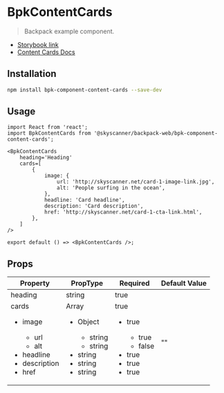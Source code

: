# BpkContentCards

> Backpack example component.

- [Storybook link](https://backpack.github.io/storybook)
- [Content Cards Docs](backpack.github.io/components/content-cards)

## Installation

```sh
npm install bpk-component-content-cards --save-dev
```

## Usage

```tsx
import React from 'react';
import BpkContentCards from '@skyscanner/backpack-web/bpk-component-content-cards';

<BpkContentCards
    heading='Heading'
    cards=[
        {
            image: {
                url: 'http://skyscanner.net/card-1-image-link.jpg',
                alt: 'People surfing in the ocean',
            },
            headline: 'Card headline',
            description: 'Card description',
            href: 'http://skyscanner.net/card-1-cta-link.html',
        },
    ]
/>

export default () => <BpkContentCards />;
```

## Props

| Property                                                                                                         | PropType                                                                                                           | Required                                                                                               | Default Value |
| ---------------------------------------------------------------------------------------------------------------- | ------------------------------------------------------------------------------------------------------------------ | ------------------------------------------------------------------------------------------------------ | ------------- |
| heading                                                                                                          | string                                                                                                             | true                                                                                                   |               |
| cards <ul><li>image</li><ul><li>url</li><li>alt</li></ul><li>headline</li><li>description</li><li>href</li></ul> | Array <ul><li>Object</li><ul><li>string</li><li>string</li></ul><li>string</li><li>string</li><li>string</li></ul> | true <ul><li>true</li><ul><li>true</li><li>false</li></ul><li>true</li><li>true</li><li>true</li></ul> | ""            |
